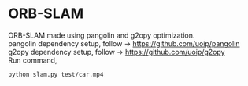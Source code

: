 # ORB-SLAM
ORB-SLAM made using pangolin and g2opy optimization. 
<br>
pangolin dependency setup, follow -> https://github.com/uoip/pangolin 
<br>
g2opy dependency setup, follow -> https://github.com/uoip/g2opy
<br>
Run command,
<pre><code>python slam.py test/car.mp4</code></pre>
